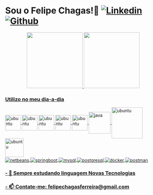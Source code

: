 # Sou o Felipe Chagas!👋 [![Linkedin](https://img.shields.io/badge/LinkedIn-0077B5?style=for-the-badge&logo=linkedin&logoColor=white)](https://linkedin.com/in/felipe-chagas/) [![Github](https://img.shields.io/badge/GitHub-100000?style=for-the-badge&logo=github&logoColor=white)](https://github.com/felipeechagas)


<div align="center">
  <a href="https://github.com/felipeechagas">
  <img height="180em" src="https://github-readme-stats.vercel.app/api?username=felipeechagas&show_icons=true&theme=dracula&include_all_commits=true&count_private=true"/>
  <img height="180em" src="https://github-readme-stats.vercel.app/api/top-langs/?username=felipeechagas&layout=compact&langs_count=7&theme=dracula"/>
</div>

### Utilizo no meu dia-a-dia

<div style = "display: inline_block">
  <img align="center" alt="ubuntu" src="https://cdn.jsdelivr.net/gh/devicons/devicon/icons/ubuntu/ubuntu-plain-wordmark.svg" width="50px" heidth="50px"/>
  <img align="center" alt="ubuntu" src="https://cdn.jsdelivr.net/gh/devicons/devicon/icons/windows8/windows8-original.svg" width="50px" heidth="50px"/>
  <img align="center" alt="ubuntu" src="https://cdn.jsdelivr.net/gh/devicons/devicon/icons/html5/html5-original.svg" width="50px" heidth="50px"/>
  <img align="center" alt="ubuntu" src="https://cdn.jsdelivr.net/gh/devicons/devicon/icons/css3/css3-original.svg" width="50px" heidth="50px"/>
  <img align="center" alt="ubuntu" src="https://cdn.jsdelivr.net/gh/devicons/devicon/icons/angularjs/angularjs-original.svg" width="50px" heidth="50px"/>  
  <img align="center" alt="java" src="https://cdn.jsdelivr.net/gh/devicons/devicon/icons/java/java-original-wordmark.svg" width=70px" heidth="70px"/>
  <img align="center" alt="ubuntu" src="https://cdn.jsdelivr.net/gh/devicons/devicon/icons/intellij/intellij-original-wordmark.svg" width="100px" heidth="100px"/>  
  <img align="center" alt="ubuntu" src="https://cdn.jsdelivr.net/gh/devicons/devicon/icons/vscode/vscode-original-wordmark.svg" width="60px" heidth="60px"/>
</div>
  <div style = "display: inline_block">
    <img align="center" alt="netbeans" src="https://img.shields.io/badge/NetBeansIDE-1B6AC6.svg?style=for-the-badge&logo=apache-netbeans-ide&logoColor=white"/>
    <img align="center" alt="springboot" src="https://img.shields.io/badge/Spring-6DB33F?style=for-the-badge&logo=spring&logoColor=white"/>
    <img align="center" alt="mysql" src="https://img.shields.io/badge/MySQL-00000F?style=for-the-badge&logo=mysql&logoColor=white"/>
    <img align="center" alt="postgresql" src="https://img.shields.io/badge/PostgreSQL-316192?style=for-the-badge&logo=postgresql&logoColor=white"/>
    <img align="center" alt="docker" src="https://img.shields.io/badge/docker-%230db7ed.svg?style=for-the-badge&logo=docker&logoColor=white"/>
    <img align="center" alt="postman" src="https://img.shields.io/badge/Postman-FF6C37?style=for-the-badge&logo=postman&logoColor=white"/>
    
  </div>
    
### - 🌱 Sempre estudando linguagem Novas Tecnologias
### - 📫 Contate-me: felipechagasferreira@gmail.com


